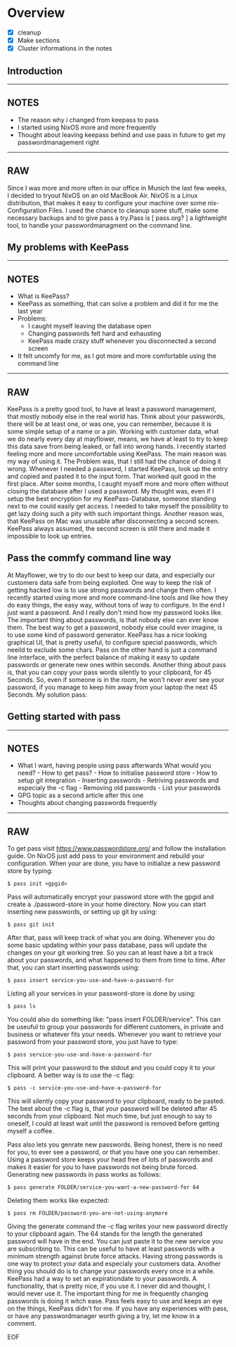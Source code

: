# Overview
- [X] cleanup
- [X] Make sections
- [X] Cluster informations in the notes   

## Introduction
--- 
NOTES
---
- The reason why i changed from keepass to pass
- I started using NixOS more and more frequently
- Thought about leaving keepass behind and use pass in future to get my passwordmanagement right
---
RAW
---
Since I was more and more often in our office in Munich the last few weeks, I decided to tryout NixOS on an old MacBook Air. NixOS is a Linux distribution, that makes it easy to configure your machine over some nix-Configuration Files. I used the chance to cleanup some stuff, make some necessary backups and to give pass a try.Pass is [ pass.org? ] a lightweight tool, to handle your passwordmanagment on the command line.

## My problems with KeePass
---
NOTES
---
- What is KeePass?
- KeePass as something, that can solve a problem and did it for me the last year
- Problems:
	- I caught myself leaving the database open
	- Changing passwords felt hard and exhausting
	- KeePass made crazy stuff whenever you disconnected a second screen
- It felt uncomfy for me, as I got more and more comfortable using the command line
---
RAW
---
KeePass is a pretty good tool, to have at least a password management, that mostly nobody else in the real world has. Think about your passwords, there will be at least one, or was one, you can remember, because it is some simple setup of a name or a pin. Working with customer data, what we do nearly every day at mayflower, means, we have at least to try to keep this data save from being leaked, or fall into wrong hands. I recently started feeling more and more uncomfortable using KeePass. The main reason was my way of using it. The Problem was, that I still had the chance of doing it wrong. Whenever I needed a password, I started KeePass, look up the entry and copied and pasted it to the input form. That worked quit good in the first place. After some months, I caught myself more and more often without closing the database after I used a password. My thought was, even if I setup the best encryption for my KeePass-Database, someone standing next to me could easily get access. I needed to take myself the possibility to get lazy doing such a pity with such important things. Another reason was, that KeePass on Mac was unusable after disconnecting a second screen. KeePass always assumed, the second screen is still there and made it impossible to look up entries.
 
## Pass the commfy command line way
At Mayflower, we try to do our best to keep our data, and especially our customers data safe from being exploited. One way to keep the risk of getting hacked low is to use strong passwords and change them often. I recently started using more and more command-line tools and like how they do easy things, the easy way, without tons of way to configure. In the end I just want a password. And I really don't mind how my password looks like. The important thing about passwords, is that nobody else can ever know them. The best way to get a password, nobody else could ever imagine, is to use some kind of password generator. KeePass has a nice looking graphical UI, that is pretty useful, to configure special passwords, which neeild to exclude some chars. Pass on the other hand is just a command line interface, with the perfect balance of making it easy to update passwords or generate new ones within seconds. Another thing about pass is, that you can copy your pass words silently to your clipboard, for 45 Seconds. So, even if someone is in the room, he won't never ever see your password, if you manage to keep him away from your laptop the next 45 Seconds. My solution pass:

## Getting started with pass
---
NOTES
---
- What I want, having people using pass afterwards
	What would you need? 
		- How to get pass?
		- How to initialise password store
		- How to setup git integration
		- Inserting passwords
		- Retriving passwords and especialy the -c flag
		- Removing old passwords
		- List your passwords
- GPG topic as a second article after this one
- Thoughts about changing passwords frequently
---
RAW
---

To get pass visit https://www.passwordstore.org/ and follow the installation guide. On NixOS just add pass to your environment and rebuild your configuration. When your are done, you have to initialize a new password store by typing:

```shell
$ pass init <gpgid>
```

Pass will automatically encrypt your password store with the gpgid and create a ./password-store in your home directory. Now you can start inserting new passwords, or setting up git by using:

```shell
$ pass git init
```

After that, pass will keep track of what you are doing. Whenever you do some basic updating within your pass database, pass will update the changes on your git working tree. So you can at least have a bit a track about your passwords, and what happened to them from time to time. After that, you can start inserting passwords using:

```shell
$ pass insert service-you-use-and-have-a-password-for
```

Listing all your services in your password-store is done by using: 

```shell
$ pass ls
```
You could also do something like: "pass insert FOLDER/service". This can be useuful to group your passwords for different customers, in private and business or whatever fits your needs. Whenever you want to retrieve your password from your password store, you just have to type:

```shell
$ pass service-you-use-and-have-a-password-for
```

This will print your password to the stdout and you could copy it to your clipboard. A better way is to use the -c flag:

```shell
$ pass -c service-you-use-and-have-a-password-for
```

This will silently copy your password to your clipboard, ready to be pasted. The best about the -c flag is, that your password will be deleted after 45 seconds from your clipboard. Not much time, but just enough to say to oneself, I could at least wait until the password is removed before getting myself a coffee. 

Pass also lets you genrate new passwords. Being honest, there is no need for you, to ever see a password, or that you have one you can remember. Using a password store keeps your head free of lots of passwords and makes it easier for you to have passwords not being brute forced. Generating new passwords in pass works as follows:

```shell
$ pass generate FOLDER/service-you-want-a-new-password-for 64
```

Deleting them works like expected: 

```shell
$ pass rm FOLDER/password-you-are-not-using-anymore
```

Giving the generate command the -c flag writes your new password directly to your clipboard again. The 64 stands for the length the generated password will have in the end. You can just paste it to the new service you are subscribing to. This can be useful to have at least passwords with a minimum strength against brute force attacks.
Having strong passwords is one way to protect your data and especialy your customers data. Another thing you should do is to change your passwords every once in a while. KeePass had a way to set an expirationdate to your passwords. A functionality, that is pretty nice, if you use it. I never did and thought, I would never use it. The important thing for me in frequently changing passwords is doing it witch ease. Pass feels easy to use and keeps an eye on the things, KeePass didn't for me. 
If you have any experiences with pass, or have any passwordmanager worth giving a try, let me know in a comment. 

EOF

